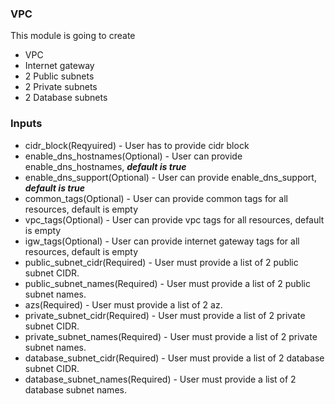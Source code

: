 ### VPC
This module is going to create 
* VPC
* Internet gateway
* 2 Public subnets
* 2 Private subnets
* 2 Database subnets

### Inputs 
* cidr_block(Reqyuired) - User has to provide cidr block
* enable_dns_hostnames(Optional) - User can provide enable_dns_hostnames, ***default is true***
* enable_dns_support(Optional) - User can provide enable_dns_support, ***default is true***
* common_tags(Optional) - User can provide common tags for all resources, default is empty
* vpc_tags(Optional) - User can provide vpc tags for all resources, default is empty
* igw_tags(Optional) - User can provide internet gateway tags for all resources, default is empty
* public_subnet_cidr(Required) - User must provide a list of 2 public subnet CIDR.
* public_subnet_names(Required) - User must provide a list of 2 public subnet names. 
* azs(Required) - User must provide a list of 2 az.
* private_subnet_cidr(Required) - User must provide a list of 2 private subnet CIDR.
* private_subnet_names(Required) - User must provide a list of 2 private subnet names.
* database_subnet_cidr(Required) - User must provide a list of 2 database subnet CIDR.
* database_subnet_names(Required) - User must provide a list of 2 database subnet names.